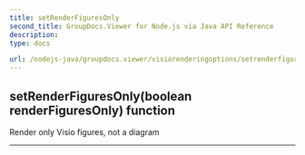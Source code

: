 ```yaml
---
title: setRenderFiguresOnly
second_title: GroupDocs.Viewer for Node.js via Java API Reference
description: 
type: docs

url: /nodejs-java/groupdocs.viewer/visiorenderingoptions/setrenderfiguresonly/
---
```


## setRenderFiguresOnly(boolean renderFiguresOnly)  function
Render only Visio figures, not a diagram


---


